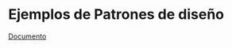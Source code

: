 # Ejemplos de Patrones de diseño

[Documento](https://docs.google.com/document/d/1oEf4s8tmQTUnActGcJqyWi0ONwHHFKNL/preview)

